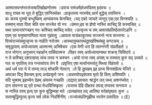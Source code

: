 

  
आश्वासयन्तंभरतंजाबालिर्ब्राह्मणोत्तमः ।उवाच रामंधर्मज्ञंधर्मापेतम् इदंवचः  ॥   
साधु राघव मा भूत् ते बुद्धिर् एवंनिरर्थका ।प्राकृतस्य नरस्येव;आर्य बुद्धेस् तपस्विनः ।  
कः कस्य पुरुषो बन्धुष्किम् आप्यंकस्य केनचित् ।यद् एको जायते जन्तुर् एक;एव विनश्यति  ॥   
तस्मान् माता पिता चेति राम सज्जेत यो नरः ।उंमत्त;इव स ज्ञेयो नास्ति काचिद्द् हि कस्यचित्  ॥   
यथा ग्रामान्तरंगच्छन् नरः कश्चित् क्वचिद् वसेत् ।उत्सृज्य च तम् आवासंप्रतिष्ठेतापरेऽहनि  ॥   
एवम् एव मनुष्याणाम्पिता माता गृहंवसु ।आवास मात्रंकाकुत्स्थ सज्जन्ते नात्र सज्जनाः  ॥   
पित्र्यंराज्यंसमुत्सृज्य स नार्हति नरोत्तम ।आस्थातुम्कापथंदुह्खंविषमंबहु कण्टकम्  ॥   
समृद्धायाम् अयोध्यायाम् आत्मानम् अभिषेचय ।एक वेणी धरा हि त्वाम्नगरी संप्रतीक्षते  ॥   
राज भोगान् अनुभवन् महार्हान् पार्थिवात्मज ।विहर त्वम् अयोध्यायाम्यथा शक्रस् त्रिविष्टपे  ॥   
न ते कश्चिद् दशरतह्स् त्वंच तस्य न कश्चन ।अंयो राजा त्वम् अंयश् च तस्मात् कुरु यद् उच्यते  ॥   
गतः स नृपतिस् तत्र गन्तव्यंयत्र तेन वै ।प्रवृत्तिर् एषा मर्त्यानाम्त्वंतु मिथ्या विहंयसे  ॥   
अर्थ धर्म परा ये ये ताम्स् ताञ् शोचामि नेतरान् ।ते हि दुह्खम् इह प्राप्य विनाशंप्रेत्य भेजिरे  ॥   
अष्टका पितृ दैवत्यम् इत्य् अयंप्रसृतो जनः ।अन्नस्योपद्रवंपश्य मृतो हि किम् अशिष्यति ।  
यदि भुक्तम् इहाम्येन देहम् अंयस्य गच्छति ।दद्यात् प्रवसतः श्राद्धंन तत् पथ्य् अशनंभवेत् ।  
दान संवनना ह्य् एते ग्रन्था मेधाविभिष्कृताः ।यजस्व देहि दीक्षस्व तपस् तप्यस्व सन्त्यज  ॥   
स नास्ति परम् इत्य् एव कुरु बुद्धिम्महा मते ।प्रत्यक्षंयत् तद् आतिष्ठ परोक्षंपृष्ठतः कुरु  ॥   
सताम्बुद्धिम्पुरस् कृत्य सर्व लोक निदर्शिनीम् ।राज्यंत्वंप्रतिगृह्णीष्व भरतेन प्रसादितः  ॥ (E)  
